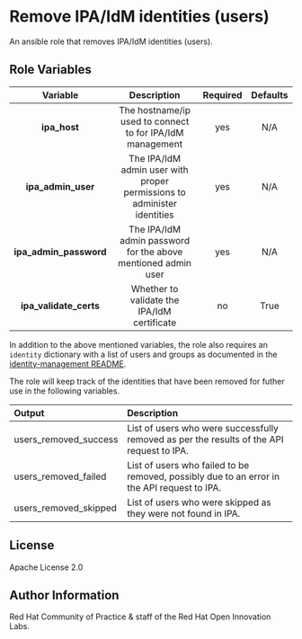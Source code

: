 Remove IPA/IdM identities (users)
========================================

An ansible role that removes IPA/IdM identities (users).

Role Variables
--------------

| Variable | Description | Required | Defaults |
|:--------:|:-----------:|:--------:|:--------:|
|**ipa_host**|The hostname/ip used to connect to for IPA/IdM management|yes|N/A|
|**ipa_admin_user**|The IPA/IdM admin user with proper permissions to administer identities|yes|N/A|
|**ipa_admin_password**|The IPA/IdM admin password for the above mentioned admin user|yes|N/A|
|**ipa_validate_certs**|Whether to validate the IPA/IdM certificate|no|True|

In addition to the above mentioned variables, the role also requires an `identity` dictionary with a list of users and groups as documented in the [identity-management README](../README.md).

The role will keep track of the identities that have been removed for futher use in the following variables.

| Output | Description |
| :----- | :---------- |
| users_removed_success | List of users who were successfully removed as per the results of the API request to IPA. |
| users_removed_failed | List of users who failed to be removed, possibly due to an error in the API request to IPA. |
| users_removed_skipped | List of users who were skipped as they were not found in IPA.


License
-------

Apache License 2.0


Author Information
------------------

Red Hat Community of Practice & staff of the Red Hat Open Innovation Labs.
